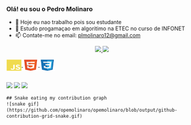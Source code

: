 ### Olá! eu sou o Pedro Molinaro

- 🔭 Hoje eu nao trabalho pois sou estudante
- 🌱 Estudo progamaçao em algoritimo na ETEC no curso de INFONET
- 📫 Contate-me no email: plmolinaro12@gmail.com

<div align="center">
  <a href="https://github.com/opemolinaro">
 <img height="180em" src="https://github-readme-stats.vercel.app/api?username=opemolinaro&show_icons=true&theme=ayu-mirage&include_all_commits=true&count_private=true"/>
  <img height="180em" src="https://github-readme-stats.vercel.app/api/top-langs/?username=opemolinaro&layout=compact&langs_count=7&theme=ayu-mirage"/>
</div>
  
  <div style="display: inline_block"><br>
  <img align="center" alt="Rafa-Js" height="30" width="40" src="https://raw.githubusercontent.com/devicons/devicon/master/icons/javascript/javascript-plain.svg">
  <img align="center" alt="Rafa-HTML" height="30" width="40" src="https://raw.githubusercontent.com/devicons/devicon/master/icons/html5/html5-original.svg">
  <img align="center" alt="Rafa-CSS" height="30" width="40" src="https://raw.githubusercontent.com/devicons/devicon/master/icons/css3/css3-original.svg">
  
  
</div>
  
  ##
  
  <div> 
  <a href="https://www.instagram.com/ope.molinaro/" target="_blank"><img src="https://img.shields.io/badge/-Instagram-%23E4405F?style=for-the-badge&logo=instagram&logoColor=white" target="_blank"></a>
 	<a href="https://www.twitch.tv/pedroomolinaro" target="_blank"><img src="https://img.shields.io/badge/Twitch-9146FF?style=for-the-badge&logo=twitch&logoColor=white" target="_blank"></a>
 <a href = "mailto:plmolinaro12@gmail.com"><img src="https://img.shields.io/badge/-Gmail-%23333?style=for-the-badge&logo=gmail&logoColor=white" target="_blank"></a>

   
</div>
  
  
    ## Snake eating my contribution graph
    ![snake gif](https://github.com/opemolinaro/opemolinaro/blob/output/github-contribution-grid-snake.gif)
